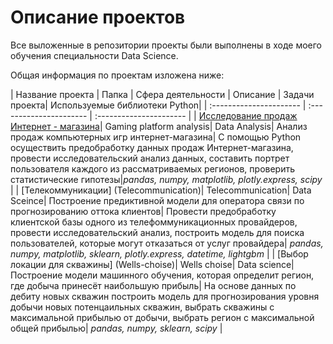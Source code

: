 # Описание проектов

Все выложенные в репозитории проекты были выполнены в ходе моего обучения специальности Data Science.

Общая информация по проектам изложена ниже:

| Название проекта | Папка | Сфера деятельности | Описание | Задачи проекта| Используемые библиотеки Python| 
| :---------------------- | :---------------------- | :---------------------- |
| [Исследование продаж Интернет - магазина](#Gaming-platfrom-analysis)| Gaming platform analysis| Data Analysis| Анализ продаж компьютерных игр интернет-магазина| С помощью Python осуществить предобработку данных продаж Интернет-магазина, провести исследовательский анализ данных, составить портрет пользователя каждого из рассматриваемых регионов, проверить статистические гипотезы|*pandas, numpy, matplotlib, plotly.express, scipy* |
| [Телекоммуникации] (Telecommunication)| Telecommunication| Data Sceince| Построение предиктивной модели для оператора связи по прогнозированию оттока клиентов| Провести предобработку клиентской базы одного из телефоммуникационных провайдеров, провести исследовательский анализ, построить модель для поиска пользователей, которые могут отказаться от услуг провайдера| *pandas, numpy, matplotlib, sklearn, plotly.express, datetime, lightgbm* |
| [Выбор локации для скважины] (Wells-choise)| Wells choise| Data science| Построение модели машинного обучения, которая определит регион, где добыча принесёт наибольшую прибыль| На основе данных по дебиту новых скважин построить модель для прогнозирования уровня добычи новых потенцаильных скважин, выбрать скважины с максимальной прибылью от добычи, выбрать регион с максимальной общей прибылью| *pandas, numpy, sklearn, scipy* |
